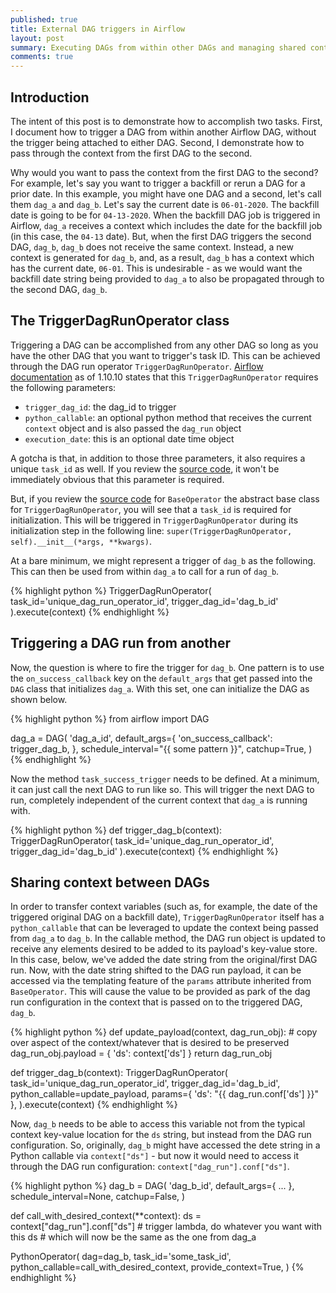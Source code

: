 ```yaml
---
published: true
title: External DAG triggers in Airflow
layout: post
summary: Executing DAGs from within other DAGs and managing shared context
comments: true
---
```



## Introduction

The intent of this post is to demonstrate how to accomplish two tasks. First, I document how to trigger a DAG from within another Airflow DAG, without the trigger being attached to either DAG. Second, I demonstrate how to pass through the context from the first DAG to the second.

Why would you want to pass the context from the first DAG to the second? For example, let's say you want to trigger a backfill or rerun a DAG for a prior date. In this example, you might have one DAG and a second, let's call them `dag_a` and `dag_b`. Let's say the current date is `06-01-2020`. The backfill date is going to be for `04-13-2020`. When the backfill DAG job is triggered in Airflow, `dag_a` receives a context which includes the date for the backfill job (in this case, the `04-13` date). But, when the first DAG triggers the second DAG, `dag_b`, `dag_b` does not receive the same context. Instead, a new context is generated for `dag_b`, and, as a result, `dag_b` has a context which has the current date, `06-01`. This is undesirable - as we would want the backfill date string being provided to `dag_a` to also be propagated through to the second DAG, `dag_b`.

## The TriggerDagRunOperator class

Triggering a DAG can be accomplished from any other DAG so long as you have the other DAG that you want to trigger's task ID. This can be achieved through the DAG run operator `TriggerDagRunOperator`. [Airflow documentation](https://airflow.apache.org/docs/stable/_api/airflow/operators/dagrun_operator/index.html#airflow.operators.dagrun_operator.TriggerDagRunOperator.template_fields) as of 1.10.10 states that this `TriggerDagRunOperator` requires the following parameters:

- `trigger_dag_id`: the dag_id to trigger
- `python_callable`: an optional python method that receives the current `context` object and is also passed the `dag_run` object
- `execution_date`: this is an optional date time object

A gotcha is that, in addition to those three parameters, it also requires a unique `task_id` as well. If you review the [source code](https://airflow.apache.org/docs/stable/_modules/airflow/operators/dagrun_operator.html#TriggerDagRunOperator), it won't be immediately obvious that this parameter is required.

But, if you review the [source code](https://airflow.apache.org/docs/stable/_modules/airflow/models/baseoperator.html#BaseOperator) for `BaseOperator` the abstract base class for `TriggerDagRunOperator`, you will see that a `task_id` is required for initialization. This will be triggered in `TriggerDagRunOperator` during its initialization step in the following line: `super(TriggerDagRunOperator, self).__init__(*args, **kwargs)`.

At a bare minimum, we might represent a trigger of `dag_b` as the following. This can then be used from within `dag_a` to call for a run of `dag_b`.

{% highlight python %}
TriggerDagRunOperator(
    task_id='unique_dag_run_operator_id',
    trigger_dag_id='dag_b_id'
).execute(context)
{% endhighlight %}


## Triggering a DAG run from another

Now, the question is where to fire the trigger for `dag_b`. One pattern is to use the `on_success_callback` key on the `default_args` that get passed into the `DAG` class that initializes `dag_a`. With this set, one can initialize the DAG as shown below.

{% highlight python %}
from airflow import DAG

dag_a = DAG(
    'dag_a_id',
    default_args={
    	'on_success_callback': trigger_dag_b,
    },
    schedule_interval="{{ some pattern }}",
    catchup=True,
)
{% endhighlight %}

Now the method `task_success_trigger` needs to be defined. At a minimum, it can just call the next DAG to run like so. This will trigger the next DAG to run, completely independent of the current context that `dag_a` is running with.

{% highlight python %}
def trigger_dag_b(context):
	TriggerDagRunOperator(
	    task_id='unique_dag_run_operator_id',
	    trigger_dag_id='dag_b_id'
	).execute(context)
{% endhighlight %}

## Sharing context between DAGs

In order to transfer context variables (such as, for example, the date of the triggered original DAG on a backfill date), `TriggerDagRunOperator` itself has a `python_callable` that can be leveraged to update the context being passed from `dag_a` to `dag_b`. In the callable method, the DAG run object is updated to receive any elements desired to be added to its payload's key-value store. In this case, below, we've added the date string from the original/first DAG run. Now, with the date string shifted to the DAG run payload, it can be accessed via the templating feature of the `params` attribute inherited from `BaseOperator`. This will cause the value to be provided as park of the dag run configuration in the context that is passed on to the triggered DAG, `dag_b`.

{% highlight python %}
def update_payload(context, dag_run_obj):
	# copy over aspect of the context/whatever that is desired to be preserved
    dag_run_obj.payload = { 'ds': context['ds'] }
    return dag_run_obj


def trigger_dag_b(context):
    TriggerDagRunOperator(
        task_id='unique_dag_run_operator_id',
        trigger_dag_id='dag_b_id',
        python_callable=update_payload,
        params={ 'ds': "{{ dag_run.conf['ds'] }}" },
    ).execute(context)
{% endhighlight %}

Now, `dag_b` needs to be able to access this variable not from the typical context key-value location for the `ds` string, but instead from the DAG run configuration. So, originally, `dag_b` might have accessed the dete string in a Python callable via `context["ds"]` - but now it would need to access it through the DAG run configuration: `context["dag_run"].conf["ds"]`.

{% highlight python %}
dag_b = DAG(
    'dag_b_id',
    default_args={ ... },
    schedule_interval=None,
    catchup=False,
)

def call_with_desired_context(**context):
	ds = context["dag_run"].conf["ds"]
	# trigger lambda, do whatever you want with this ds
	# which will now be the same as the one from dag_a

PythonOperator(
    dag=dag_b,
    task_id='some_task_id',
    python_callable=call_with_desired_context,
    provide_context=True,
)
{% endhighlight %}

